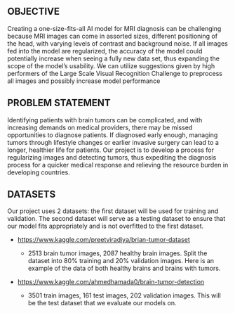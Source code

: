 OBJECTIVE
---------
Creating a one-size-fits-all AI model for MRI diagnosis can be challenging because MRI images can come in assorted sizes, different positioning of the head, with varying levels of contrast and background noise. If all images fed into the model are regularized, the accuracy of the model could potentially increase when seeing a fully new data set, thus expanding the scope of the model’s usability. We can utilize suggestions given by high performers of the Large Scale Visual Recognition Challenge to preprocess all images and possibly increase model performance

PROBLEM STATEMENT
-----------------
Identifying patients with brain tumors can be complicated, and with increasing demands on medical providers, there may be missed opportunities to diagnose patients. If diagnosed early enough, managing tumors through lifestyle changes or earlier invasive surgery can lead to a longer, healthier life for patients. Our project is to develop a process for regularizing images and detecting tumors, thus expediting the diagnosis process for a quicker medical response and relieving the resource burden in developing countries.

DATASETS
--------
Our project uses 2 datasets: the first dataset will be used for training and validation. The second dataset will serve as a testing dataset to ensure that our model fits appropriately and is not overfitted to the first dataset.

* https://www.kaggle.com/preetviradiya/brian-tumor-dataset

	* 2513 brain tumor images, 2087 healthy brain images. Split the dataset into 80% training and 20% validation images. Here is an example of the data of both healthy brains and brains with tumors.

* https://www.kaggle.com/ahmedhamada0/brain-tumor-detection

	* 3501 train images, 161 test images, 202 validation images. This will be the test dataset that we evaluate our models on.